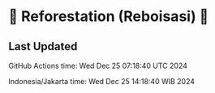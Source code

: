 
# 🌳 Reforestation (Reboisasi) 🌲

## Last Updated

GitHub Actions time: Wed Dec 25 07:18:40 UTC 2024

Indonesia/Jakarta time: Wed Dec 25 14:18:40 WIB 2024
